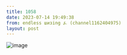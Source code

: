 ```yaml
---
title: 1058
date: 2023-07-14 19:49:38
from: endless шизing ⍼ (channel1162404975)
layout: post
---
```


![image](photos/photo_131@14-07-2023_19-49-38.jpg)


